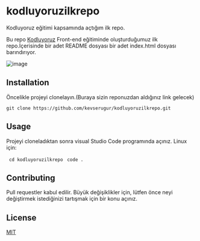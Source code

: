 # kodluyoruzilkrepo
Kodluyoruz eğitimi kapsamında açtığım ilk repo.

Bu repo [Kodluyoruz](https://kodluyoruz.org) Front-end eğitiminde oluşturduğumuz ilk repo.İçerisinde bir adet README dosyası bir adet index.html dosyası barındırıyor.


![image](https://github.com/kevserugur/kodluyoruzilkrepo/assets/148773996/0e342935-abf2-47ec-ae47-2780cffec2e1)

## Installation
Öncelikle projeyi clonelayın.(Buraya sizin reponuzdan aldığınız link gelecek)

`git clone https://github.com/kevserugur/kodluyoruzilkrepo.git`

## Usage
Projeyi cloneladıktan sonra visual Studio Code programında açınız.
Linux için:

` cd kodluyoruzilkrepo`
` code .`
## Contributing
Pull requestler kabul edilir. Büyük değişiklikler için, lütfen önce neyi değiştirmek istediğinizi tartışmak için bir konu açınız.

## License
[MIT](https://choosealicense.com/licenses/mit)